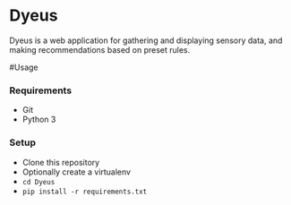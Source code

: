 # Dyeus
Dyeus is a web application for gathering and displaying sensory data, and making recommendations based on preset rules.

#Usage
### Requirements
* Git
* Python 3

### Setup
* Clone this repository
* Optionally create a virtualenv
* `cd Dyeus`
* `pip install -r requirements.txt`
